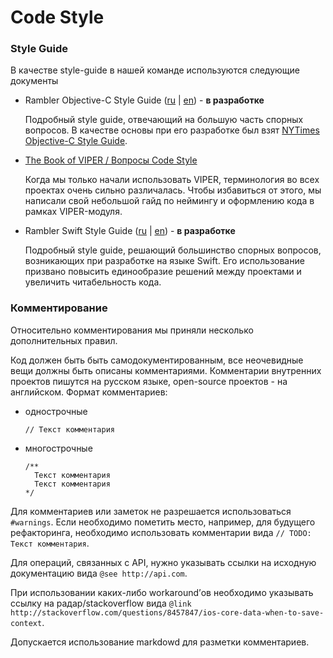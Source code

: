 # Code Style

### Style Guide

В качестве style-guide в нашей команде используются следующие документы

- Rambler Objective-C Style Guide ([ru](./objective-c/objective-c-style-guide-ru.md) | [en](./objective-c/objective-c-style-guide-en.md)) - **в разработке**
  
  Подробный style guide, отвечающий на большую часть спорных вопросов. В качестве основы при его разработке был взят [NYTimes Objective-C Style Guide](https://github.com/NYTimes/objective-c-style-guide).
  
- [The Book of VIPER / Вопросы Code Style](https://github.com/strongself/The-Book-of-VIPER/blob/master/russian/code-style.md)

  Когда мы только начали использовать VIPER, терминология во всех проектах очень сильно различалась. Чтобы избавиться от этого, мы написали свой небольшой гайд по неймингу и оформлению кода в рамках VIPER-модуля.
  
- Rambler Swift Style Guide ([ru](./swift/swift-style-guide-ru.md) | [en](./swift/swift-style-guide-en.md)) - **в разработке**

  Подробный style guide, решающий большинство спорных вопросов, возникающих при разработке на языке Swift. Его использование призвано повысить единообразие решений между проектами и увеличить читабельность кода.  
  
### Комментирование

Относительно комментирования мы приняли несколько дополнительных правил.

Код должен быть быть самодокументированным, все неочевидные вещи должны быть описаны комментариями. Комментарии внутренних проектов пишутся на русском языке, open-source проектов - на английском. Формат комментариев:

- однострочные

  `// Текст комментария`

- многострочные
 
  ```
  /**
    Текст комментария
    Текст комментария
  */
  ```

Для комментариев или заметок не разрешается использоваться `#warnings`. Если необходимо пометить место, например, для будущего рефакторинга, необходимо использовать комментарии вида `// TODO: Текст комментария`.

Для операций, связанных с API, нужно указывать ссылки на исходную документацию вида `@see http://api.com`.

При использовании каких-либо workaround’ов необходимо указывать ссылку на радар/stackoverflow вида `@link http://stackoverflow.com/questions/8457847/ios-core-data-when-to-save-context`.

Допускается использование markdowd для разметки комментариев. 
